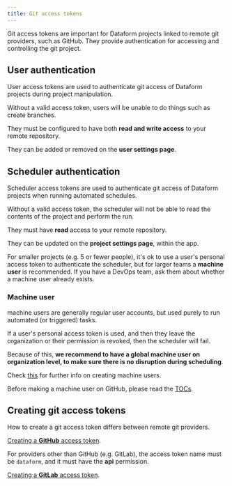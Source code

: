 ```yaml
---
title: Git access tokens
---
```


Git access tokens are important for Dataform projects linked to remote git providers, such as GitHub. They provide authentication for accessing and controlling the git project.

## User authentication

User access tokens are used to authenticate git access of Dataform projects during project manipulation.

Without a valid access token, users will be unable to do things such as create branches.

They must be configured to have both **read and write access** to your remote repository.

They can be added or removed on the **user settings page**.

## Scheduler authentication

Scheduler access tokens are used to authenticate git access of Dataform projects when running automated schedules.

Without a valid access token, the scheduler will not be able to read the contents of the project and perform the run.

They must have **read** access to your remote repository.

They can be updated on the **project settings page**, within the app.

For smaller projects (e.g. 5 or fewer people), it's ok to use a user's personal access token to authenticate the scheduler, but for larger teams a **machine user** is recommended. If you have a DevOps team, ask them about whether a machine user already exists.

### Machine user

machine users are generally regular user accounts, but used purely to run automated (or triggered) tasks.

If a user's personal access token is used, and then they leave the organization or their permission is revoked, then the scheduler will fail.

Because of this, **we recommend to have a global machine user on organization level, to make sure there is no disruption during scheduling**.

Check [this](https://developer.github.com/v3/guides/managing-deploy-keys/#machine-users) for further info on creating machine users.

Before making a machine user on GitHub, please read the [TOCs](https://help.github.com/en/github/site-policy/github-terms-of-service#3-account-requirements).

## Creating git access tokens

How to create a git access token differs between remote git providers.

[Creating a **GitHub** access token](https://help.github.com/en/github/authenticating-to-github/creating-a-personal-access-token-for-the-command-line#creating-a-token).

For providers other than GitHub (e.g. GitLab), the access token name must be `dataform`, and it must have the **api** permission.

[Creating a **GitLab** access token](https://docs.gitlab.com/ee/user/profile/personal_access_tokens.html#creating-a-personal-access-token).
